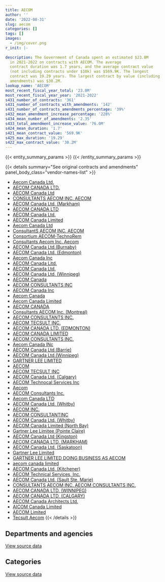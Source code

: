 ```yaml
---
title: AECOM
author: ''
date: '2022-08-31'
slug: aecom
categories: []
tags: []
images:
  - /img/cover.png
r_init: |-
  
description: The Government of Canada spent an estimated $23.0M
  in 2021-2022 on contracts with AECOM. The average
  contract duration was 1.7 years, and the average contract value
  (not including contracts under $10k) was $569.9K. The longest
  contract was 19.29 years. The largest contract by value (including
  amendments) was $30.2M.
lookup_name: 'AECOM'
most_recent_fiscal_year_total: '23.0M'
most_recent_fiscal_year_year: '2021-2022'
s431_number_of_contracts: '361'
s431_number_of_contracts_with_amendments: '142'
s431_number_of_contracts_amendments_percentage: '39%'
s432_mean_amendment_increase_percentage: '228%'
s434_mean_number_of_amendments: '2.35'
s433_total_amendment_increase_value: '76.0M'
s424_mean_duration: '1.7'
s421_mean_contract_value: '569.9K'
s425_max_duration: '19.29'
s422_max_contract_value: '30.2M'
---
```


<script src="/rmarkdown-libs/htmlwidgets/htmlwidgets.js"></script>
<link href="/rmarkdown-libs/datatables-css/datatables-crosstalk.css" rel="stylesheet" />
<script src="/rmarkdown-libs/datatables-binding/datatables.js"></script>
<script src="/rmarkdown-libs/jquery/jquery-3.6.0.min.js"></script>
<link href="/rmarkdown-libs/dt-core-bootstrap/css/dataTables.bootstrap.min.css" rel="stylesheet" />
<link href="/rmarkdown-libs/dt-core-bootstrap/css/dataTables.bootstrap.extra.css" rel="stylesheet" />
<script src="/rmarkdown-libs/dt-core-bootstrap/js/jquery.dataTables.min.js"></script>
<script src="/rmarkdown-libs/dt-core-bootstrap/js/dataTables.bootstrap.min.js"></script>
<link href="/rmarkdown-libs/crosstalk/css/crosstalk.min.css" rel="stylesheet" />
<script src="/rmarkdown-libs/crosstalk/js/crosstalk.min.js"></script>
<script src="/rmarkdown-libs/htmlwidgets/htmlwidgets.js"></script>
<link href="/rmarkdown-libs/datatables-css/datatables-crosstalk.css" rel="stylesheet" />
<script src="/rmarkdown-libs/datatables-binding/datatables.js"></script>
<script src="/rmarkdown-libs/jquery/jquery-3.6.0.min.js"></script>
<link href="/rmarkdown-libs/dt-core-bootstrap/css/dataTables.bootstrap.min.css" rel="stylesheet" />
<link href="/rmarkdown-libs/dt-core-bootstrap/css/dataTables.bootstrap.extra.css" rel="stylesheet" />
<script src="/rmarkdown-libs/dt-core-bootstrap/js/jquery.dataTables.min.js"></script>
<script src="/rmarkdown-libs/dt-core-bootstrap/js/dataTables.bootstrap.min.js"></script>
<link href="/rmarkdown-libs/crosstalk/css/crosstalk.min.css" rel="stylesheet" />
<script src="/rmarkdown-libs/crosstalk/js/crosstalk.min.js"></script>

{{< entity_summary_params >}}
{{< /entity_summary_params >}}

{{< details summary="See original contracts and amendments" panel_body_class="vendor-names-list" >}}
- [Aecom Canada Ltd.](https://search.open.canada.ca/en/ct/?sort=contract_value_f%20desc&page=1&search_text=%22Aecom%20Canada%20Ltd.%22)
- [AECOM CANADA LTD.](https://search.open.canada.ca/en/ct/?sort=contract_value_f%20desc&page=1&search_text=%22AECOM%20CANADA%20LTD.%22)
- [AECOM Canada Ltd](https://search.open.canada.ca/en/ct/?sort=contract_value_f%20desc&page=1&search_text=%22AECOM%20Canada%20Ltd%22)
- [CONSULTANTS AECOM INC. AECOM](https://search.open.canada.ca/en/ct/?sort=contract_value_f%20desc&page=1&search_text=%22CONSULTANTS%20AECOM%20INC.%20AECOM%22)
- [AECOM Canada Ltd. (Markham)](https://search.open.canada.ca/en/ct/?sort=contract_value_f%20desc&page=1&search_text=%22AECOM%20Canada%20Ltd.%20%28Markham%29%22)
- [AECOM CANADA LTD](https://search.open.canada.ca/en/ct/?sort=contract_value_f%20desc&page=1&search_text=%22AECOM%20CANADA%20LTD%22)
- [AECOM Canada Ltd.](https://search.open.canada.ca/en/ct/?sort=contract_value_f%20desc&page=1&search_text=%22AECOM%20Canada%20Ltd.%22)
- [AECOM Canada Limited](https://search.open.canada.ca/en/ct/?sort=contract_value_f%20desc&page=1&search_text=%22AECOM%20Canada%20Limited%22)
- [Aecom Canada Ltd](https://search.open.canada.ca/en/ct/?sort=contract_value_f%20desc&page=1&search_text=%22Aecom%20Canada%20Ltd%22)
- [ConsultantS AECOM INC. AECOM](https://search.open.canada.ca/en/ct/?sort=contract_value_f%20desc&page=1&search_text=%22ConsultantS%20AECOM%20INC.%20AECOM%22)
- [Consortium AECOM-TechnoRem](https://search.open.canada.ca/en/ct/?sort=contract_value_f%20desc&page=1&search_text=%22Consortium%20AECOM-TechnoRem%22)
- [Consultants Aecom Inc. Aecom](https://search.open.canada.ca/en/ct/?sort=contract_value_f%20desc&page=1&search_text=%22Consultants%20Aecom%20Inc.%20Aecom%22)
- [AECOM Canada Ltd.(Burnaby)](https://search.open.canada.ca/en/ct/?sort=contract_value_f%20desc&page=1&search_text=%22AECOM%20Canada%20Ltd.%28Burnaby%29%22)
- [AECOM Canada Ltd. (Edmonton)](https://search.open.canada.ca/en/ct/?sort=contract_value_f%20desc&page=1&search_text=%22AECOM%20Canada%20Ltd.%20%28Edmonton%29%22)
- [Aecom Canada Inc](https://search.open.canada.ca/en/ct/?sort=contract_value_f%20desc&page=1&search_text=%22Aecom%20Canada%20Inc%22)
- [AECOM Canada Litd.](https://search.open.canada.ca/en/ct/?sort=contract_value_f%20desc&page=1&search_text=%22AECOM%20Canada%20Litd.%22)
- [AECOM Canada Ltd.](https://search.open.canada.ca/en/ct/?sort=contract_value_f%20desc&page=1&search_text=%22AECOM%20%20Canada%20Ltd.%22)
- [AECOM Canada Ltd. (Winnipeg)](https://search.open.canada.ca/en/ct/?sort=contract_value_f%20desc&page=1&search_text=%22AECOM%20Canada%20Ltd.%20%28Winnipeg%29%22)
- [AECOM Canada](https://search.open.canada.ca/en/ct/?sort=contract_value_f%20desc&page=1&search_text=%22AECOM%20Canada%22)
- [AECOM CONSULTANTS INC](https://search.open.canada.ca/en/ct/?sort=contract_value_f%20desc&page=1&search_text=%22AECOM%20CONSULTANTS%20INC%22)
- [AECOM Canada Inc](https://search.open.canada.ca/en/ct/?sort=contract_value_f%20desc&page=1&search_text=%22AECOM%20Canada%20Inc%22)
- [Aecom Canada](https://search.open.canada.ca/en/ct/?sort=contract_value_f%20desc&page=1&search_text=%22Aecom%20Canada%22)
- [Aecom Canada Limited](https://search.open.canada.ca/en/ct/?sort=contract_value_f%20desc&page=1&search_text=%22Aecom%20Canada%20Limited%22)
- [AECOM CANADA](https://search.open.canada.ca/en/ct/?sort=contract_value_f%20desc&page=1&search_text=%22AECOM%20CANADA%22)
- [Consultants AECOM Inc. (Montreal)](https://search.open.canada.ca/en/ct/?sort=contract_value_f%20desc&page=1&search_text=%22Consultants%20AECOM%20Inc.%20%28Montreal%29%22)
- [AECOM CONSULTANTS INC.](https://search.open.canada.ca/en/ct/?sort=contract_value_f%20desc&page=1&search_text=%22AECOM%20CONSULTANTS%20%20INC.%22)
- [AECOM TECSULT INC.](https://search.open.canada.ca/en/ct/?sort=contract_value_f%20desc&page=1&search_text=%22AECOM%20TECSULT%20INC.%22)
- [AECOM CANADA LTD. (EDMONTON)](https://search.open.canada.ca/en/ct/?sort=contract_value_f%20desc&page=1&search_text=%22AECOM%20CANADA%20LTD.%20%28EDMONTON%29%22)
- [AECOM CANADA LIMITED](https://search.open.canada.ca/en/ct/?sort=contract_value_f%20desc&page=1&search_text=%22AECOM%20CANADA%20LIMITED%22)
- [AECOM CONSULTANTS INC.](https://search.open.canada.ca/en/ct/?sort=contract_value_f%20desc&page=1&search_text=%22AECOM%20CONSULTANTS%20INC.%22)
- [Aecom Canada INc](https://search.open.canada.ca/en/ct/?sort=contract_value_f%20desc&page=1&search_text=%22Aecom%20Canada%20INc%22)
- [AECOM Canada Ltd.(Barrie)](https://search.open.canada.ca/en/ct/?sort=contract_value_f%20desc&page=1&search_text=%22AECOM%20Canada%20Ltd.%28Barrie%29%22)
- [AECOM Canada Ltd.(Winnipeg)](https://search.open.canada.ca/en/ct/?sort=contract_value_f%20desc&page=1&search_text=%22AECOM%20Canada%20Ltd.%28Winnipeg%29%22)
- [GARTNER LEE LIMITED](https://search.open.canada.ca/en/ct/?sort=contract_value_f%20desc&page=1&search_text=%22GARTNER%20LEE%20LIMITED%22)
- [AECOM](https://search.open.canada.ca/en/ct/?sort=contract_value_f%20desc&page=1&search_text=%22AECOM%22)
- [AECOM TECSULT INC](https://search.open.canada.ca/en/ct/?sort=contract_value_f%20desc&page=1&search_text=%22AECOM%20%20TECSULT%20INC%22)
- [AECOM Canada Ltd. (Calgary)](https://search.open.canada.ca/en/ct/?sort=contract_value_f%20desc&page=1&search_text=%22AECOM%20Canada%20Ltd.%20%28Calgary%29%22)
- [AECOM Technocal Services Inc](https://search.open.canada.ca/en/ct/?sort=contract_value_f%20desc&page=1&search_text=%22AECOM%20Technocal%20Services%20Inc%22)
- [Aecom](https://search.open.canada.ca/en/ct/?sort=contract_value_f%20desc&page=1&search_text=%22Aecom%22)
- [AECOM Consultants Inc.](https://search.open.canada.ca/en/ct/?sort=contract_value_f%20desc&page=1&search_text=%22AECOM%20Consultants%20Inc.%22)
- [Aecom Canada LTD](https://search.open.canada.ca/en/ct/?sort=contract_value_f%20desc&page=1&search_text=%22Aecom%20Canada%20LTD%22)
- [AECOM Canada Ltd. (Whitby)](https://search.open.canada.ca/en/ct/?sort=contract_value_f%20desc&page=1&search_text=%22AECOM%20Canada%20Ltd.%20%28Whitby%29%22)
- [AECOM INC.](https://search.open.canada.ca/en/ct/?sort=contract_value_f%20desc&page=1&search_text=%22AECOM%20INC.%22)
- [AECOM CONSULTANTINC](https://search.open.canada.ca/en/ct/?sort=contract_value_f%20desc&page=1&search_text=%22AECOM%20%20%20%20%20%20%20%20%20%20%20%20CONSULTANTINC%22)
- [AECOM Canada Ltd. (Whitby)](https://search.open.canada.ca/en/ct/?sort=contract_value_f%20desc&page=1&search_text=%22AECOM%20Canada%20Ltd.%20%20%28Whitby%29%22)
- [AECOM Canada Limited (North Bay)](https://search.open.canada.ca/en/ct/?sort=contract_value_f%20desc&page=1&search_text=%22AECOM%20Canada%20Limited%20%28North%20Bay%29%22)
- [Gartner Lee Limitee (Pointe Claire)](https://search.open.canada.ca/en/ct/?sort=contract_value_f%20desc&page=1&search_text=%22Gartner%20Lee%20Limitee%20%28Pointe%20Claire%29%22)
- [AECOM Canada Ltd (Kingston)](https://search.open.canada.ca/en/ct/?sort=contract_value_f%20desc&page=1&search_text=%22AECOM%20Canada%20Ltd%20%28Kingston%29%22)
- [AECOM CANADA LTD. (MARKHAM)](https://search.open.canada.ca/en/ct/?sort=contract_value_f%20desc&page=1&search_text=%22AECOM%20CANADA%20LTD.%20%28MARKHAM%29%22)
- [AECOM Canada Ltd. (Saskatoon)](https://search.open.canada.ca/en/ct/?sort=contract_value_f%20desc&page=1&search_text=%22AECOM%20Canada%20Ltd.%20%28Saskatoon%29%22)
- [Gartner Lee Limited](https://search.open.canada.ca/en/ct/?sort=contract_value_f%20desc&page=1&search_text=%22Gartner%20Lee%20Limited%22)
- [GARTNER LEE LIMITED DOING BUSINESS AS AECOM](https://search.open.canada.ca/en/ct/?sort=contract_value_f%20desc&page=1&search_text=%22GARTNER%20LEE%20LIMITED%20DOING%20BUSINESS%20AS%20AECOM%22)
- [aecom canada limited](https://search.open.canada.ca/en/ct/?sort=contract_value_f%20desc&page=1&search_text=%22aecom%20canada%20limited%22)
- [AECOM Canada Ltd. (Kitchener)](https://search.open.canada.ca/en/ct/?sort=contract_value_f%20desc&page=1&search_text=%22AECOM%20Canada%20Ltd.%20%28Kitchener%29%22)
- [AECOM Technical Services, Inc.](https://search.open.canada.ca/en/ct/?sort=contract_value_f%20desc&page=1&search_text=%22AECOM%20Technical%20Services%2c%20Inc.%22)
- [AECOM Canada Ltd. (Sault Ste. Marie)](https://search.open.canada.ca/en/ct/?sort=contract_value_f%20desc&page=1&search_text=%22AECOM%20Canada%20Ltd.%20%28Sault%20Ste.%20Marie%29%22)
- [CONSULTANTS AECOM INC. AECOM CONSULTANTS INC.](https://search.open.canada.ca/en/ct/?sort=contract_value_f%20desc&page=1&search_text=%22CONSULTANTS%20AECOM%20INC.%20AECOM%20CONSULTANTS%20INC.%22)
- [AECOM CANADA LTD. (WINNIPEG)](https://search.open.canada.ca/en/ct/?sort=contract_value_f%20desc&page=1&search_text=%22AECOM%20CANADA%20LTD.%20%28WINNIPEG%29%22)
- [AECOM CANADA LTD. (CALGARY)](https://search.open.canada.ca/en/ct/?sort=contract_value_f%20desc&page=1&search_text=%22AECOM%20CANADA%20LTD.%20%28CALGARY%29%22)
- [AECOM Canada Architects Ltd.](https://search.open.canada.ca/en/ct/?sort=contract_value_f%20desc&page=1&search_text=%22AECOM%20Canada%20Architects%20Ltd.%22)
- [AICOM Canada Limited](https://search.open.canada.ca/en/ct/?sort=contract_value_f%20desc&page=1&search_text=%22AICOM%20Canada%20Limited%22)
- [AECOM Limited](https://search.open.canada.ca/en/ct/?sort=contract_value_f%20desc&page=1&search_text=%22AECOM%20Limited%22)
- [Tecsult Aecom](https://search.open.canada.ca/en/ct/?sort=contract_value_f%20desc&page=1&search_text=%22Tecsult%20Aecom%22)
{{< /details >}}

## Departments and agencies

<div id="htmlwidget-1" style="width:100%;height:auto;" class="datatables html-widget"></div>
<script type="application/json" data-for="htmlwidget-1">{"x":{"style":"bootstrap","filter":"none","vertical":false,"data":[["<a href=\"/departments/aandc-aadnc/\">Crown-Indigenous Relations and Northern Affairs Canada<\/a>","<a href=\"/departments/dfo-mpo/\">Fisheries and Oceans Canada<\/a>","<a href=\"/departments/dnd-mdn/\">National Defence<\/a>","<a href=\"/departments/ec/\">Environment and Climate Change Canada<\/a>","<a href=\"/departments/hc-sc/\">Health Canada<\/a>","<a href=\"/departments/ijc-cmi/\">International Joint Commission<\/a>","<a href=\"/departments/nrc-cnrc/\">National Research Council Canada<\/a>","<a href=\"/departments/nrcan-rncan/\">Natural Resources Canada<\/a>","<a href=\"/departments/pc/\">Parks Canada<\/a>","<a href=\"/departments/ps-sp/\">Public Safety Canada<\/a>","<a href=\"/departments/pwgsc-tpsgc/\">Public Services and Procurement Canada<\/a>","<a href=\"/departments/rcmp-grc/\">Royal Canadian Mounted Police<\/a>","<a href=\"/departments/tc/\">Transport Canada<\/a>"],[null,449467.21,2717222.09,945015.59,63280,27556.16,89752.71,42107.64,7125244.25,null,14047690.12,522206.16,111894.79],[42059.4,365588.59,2485904.84,35190,null,null,null,12915,5768241.98,null,15219783.54,580934.51,316835.77],[null,593446.56,5220134.72,null,null,null,0,28069.65,3624933.93,267682.07,13666783.68,579347.26,207056.68],[119202.68,1054809.96,3018459.71,null,null,null,0,90995.81,1497089.28,272155.86,16232729.09,579347.26,155886.51]],"container":"<table class=\"table table-striped table-hover row-border order-column display\">\n  <thead>\n    <tr>\n      <th>Department<\/th>\n      <th>2018-2019<\/th>\n      <th>2019-2020<\/th>\n      <th>2020-2021<\/th>\n      <th>2021-2022<\/th>\n    <\/tr>\n  <\/thead>\n<\/table>","options":{"order":[[4,"desc"]],"pageLength":10,"autoWidth":true,"columnDefs":[{"targets":1,"render":"function(data, type, row, meta) {\n    return type !== 'display' ? data : DTWidget.formatCurrency(data, \"$\", 2, 3, \",\", \".\", true, null);\n  }"},{"targets":2,"render":"function(data, type, row, meta) {\n    return type !== 'display' ? data : DTWidget.formatCurrency(data, \"$\", 2, 3, \",\", \".\", true, null);\n  }"},{"targets":3,"render":"function(data, type, row, meta) {\n    return type !== 'display' ? data : DTWidget.formatCurrency(data, \"$\", 2, 3, \",\", \".\", true, null);\n  }"},{"targets":4,"render":"function(data, type, row, meta) {\n    return type !== 'display' ? data : DTWidget.formatCurrency(data, \"$\", 2, 3, \",\", \".\", true, null);\n  }"},{"width":"16%","targets":[1,2,3,4]},{"className":"dt-right","targets":[1,2,3,4]}],"orderClasses":false}},"evals":["options.columnDefs.0.render","options.columnDefs.1.render","options.columnDefs.2.render","options.columnDefs.3.render"],"jsHooks":[]}</script>
<p class="text-right">
<a href="https://github.com/GoC-Spending/contracts-data/tree/main/data/out/vendors/aecom/summary_by_fiscal_year_by_department.csv" class="source-data-link btn btn-link">View source data</a>
</p>

## Categories

<div id="htmlwidget-2" style="width:100%;height:auto;" class="datatables html-widget"></div>
<script type="application/json" data-for="htmlwidget-2">{"x":{"style":"bootstrap","filter":"none","vertical":false,"data":[["<a href=\"/categories/facilities_and_construction/\">Facilities and construction<\/a>","<a href=\"/categories/professional_services/\">Professional services<\/a>","<a href=\"/categories/transportation_and_logistics/\">Transportation and logistics<\/a>","<a href=\"/categories/industrial_products_and_services/\">Industrial products and services<\/a>"],[22899129.06,3203559.96,38747.7,0],[23094550.23,1732903.41,null,0],[21920638.13,2081383.41,185433,null],[20791992.73,1974433.43,147465,106785]],"container":"<table class=\"table table-striped table-hover row-border order-column display\">\n  <thead>\n    <tr>\n      <th>Category<\/th>\n      <th>2018-2019<\/th>\n      <th>2019-2020<\/th>\n      <th>2020-2021<\/th>\n      <th>2021-2022<\/th>\n    <\/tr>\n  <\/thead>\n<\/table>","options":{"order":[[4,"desc"]],"dom":"t","pageLength":30,"autoWidth":true,"columnDefs":[{"targets":1,"render":"function(data, type, row, meta) {\n    return type !== 'display' ? data : DTWidget.formatCurrency(data, \"$\", 2, 3, \",\", \".\", true, null);\n  }"},{"targets":2,"render":"function(data, type, row, meta) {\n    return type !== 'display' ? data : DTWidget.formatCurrency(data, \"$\", 2, 3, \",\", \".\", true, null);\n  }"},{"targets":3,"render":"function(data, type, row, meta) {\n    return type !== 'display' ? data : DTWidget.formatCurrency(data, \"$\", 2, 3, \",\", \".\", true, null);\n  }"},{"targets":4,"render":"function(data, type, row, meta) {\n    return type !== 'display' ? data : DTWidget.formatCurrency(data, \"$\", 2, 3, \",\", \".\", true, null);\n  }"},{"width":"16%","targets":[1,2,3,4]},{"className":"dt-right","targets":[1,2,3,4]}],"orderClasses":false,"lengthMenu":[10,25,30,50,100]}},"evals":["options.columnDefs.0.render","options.columnDefs.1.render","options.columnDefs.2.render","options.columnDefs.3.render"],"jsHooks":[]}</script>
<p class="text-right">
<a href="https://github.com/GoC-Spending/contracts-data/tree/main/data/out/vendors/aecom/summary_by_fiscal_year_by_category.csv" class="source-data-link btn btn-link">View source data</a>
</p>
